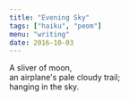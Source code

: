 ```yaml
---
title: "Evening Sky"
tags: ["haiku", "peom"]
menu: "writing"
date: 2016-10-03
---
```


A sliver of moon,  
an airplane's pale cloudy trail;  
hanging in the sky.  
